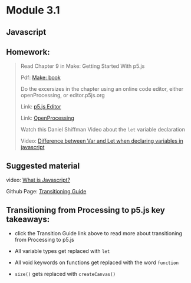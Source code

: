 # Module 3.1
## Javascript



## Homework:

>Read Chapter 9 in Make: Getting Started With p5.js
>
>Pdf: [Make: book](http://people.uncw.edu/tompkinsj/112/JavaScript/GettingStartedwithP5js.pdf)
>
>Do the excersizes in the chapter using an online code editor, either openProcessing, or editor.p5js.org
>
>Link: [p5.js Editor](https://editor.p5js.org/)
>
>Link: [OpenProcessing](https://openprocessing.org/)
>
>Watch this Daniel Shiffman Video about the `let` variable declaration
>
>Video: [Difference between Var and Let when declaring variables in javascript](https://dev.tube/video/q8SHaDQdul0)


## Suggested material

video: [What is Javascript?](https://www.youtube.com/watch?v=nItSSTwBvSU)

Github Page: [Transitioning Guide](https://github.com/processing/p5.js/wiki/Processing-transition)


## Transitioning from Processing to p5.js key takeaways:
* click the Transition Guide link above to read more about transitioning from Processing to p5.js

* All variable types get replaced with `let`
* All void keywords on functions get replaced with the word `function`
* `size()` gets replaced with `createCanvas()`



